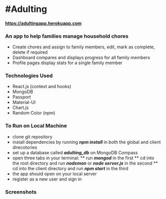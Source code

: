 # #Adulting 
#### https://adultingapp.herokuapp.com
### An app to help families manage household chores 
* Create chores and assign to family members, edit, mark as complete, delete if required
* Dashboard compares and displays progress for all family members
* Profile pages display stats for a single family member

### Technologies Used
* React.js (context and hooks)
* MongoDB
* Passport
* Material-UI
* Chart.js
* Random Color (npm)

### To Run on Local Machine
* clone git repository
* install dependencies by running **_npm install_** in both the global and client direcotories
* set up a database called **_adulting_db_** on MongoDB Compass
* open three tabs in your terminal:
** run **_mongod_** in the first
** cd into the root directory and run **_nodemon_** or **_node server.js_** in the second
** cd into the client directory and run **_npm start_** in the third
* the app should open on your local server
* register as a new user and sign in

### Screenshots

